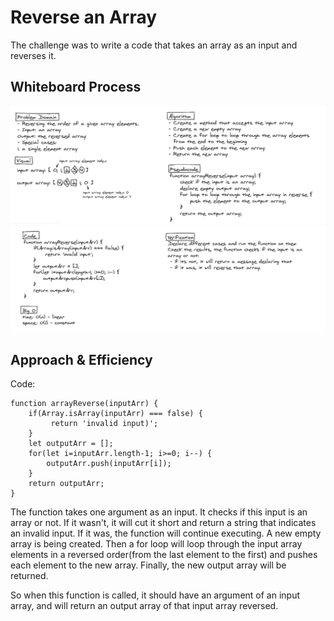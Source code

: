 # Reverse an Array

The challenge was to write a code that takes an array as an input and reverses it.

## Whiteboard Process

![whiteboard 1](./array-reverse1.png)
![whiteboard 2](./array-reverse2.png)

## Approach & Efficiency

Code:

```
function arrayReverse(inputArr) {
    if(Array.isArray(inputArr) === false) {
         return 'invalid input)';
    }
    let outputArr = [];
    for(let i=inputArr.length-1; i>=0; i--) {
        outputArr.push(inputArr[i]);
    }
    return outputArr;
}
```

The function takes one argument as an input.
It checks if this input is an array or not. If it wasn't, it will cut it short and return a string that indicates an invalid input. If it was, the function will continue executing.
A new empty array is being created. Then a for loop will loop through the input array elements in a reversed order(from the last element to the first) and pushes each element to the new array.
Finally, the new output array will be returned.

So when this function is called, it should have an argument of an input array, and will return an output array of that input array reversed.
